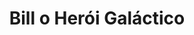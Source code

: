 ---
Numero: 353
title: Bill o Herói Galáctico
Autor: Harry Harrison
Co-autor: 
Ano-de-Publicacao: 1986
Titulo-original: Bill the Galactic Hero
Tradutor: Eurico da Fonseca
Co-tradutor: 
Ano-de-edicao: 1965
alias: Harry-Harrison
Autor2-alias: 
Tradutor1-alias: Eurico-da-Fonseca
Tradutor2-alias: 
Titulo-link: 353-Bill-o-Heroi-Galactico
Capa: António Pedro
pags: 178
Capa-link: Antonio-Pedro
---